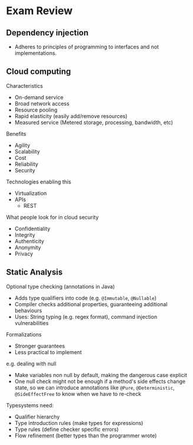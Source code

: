 # Exam Review

## Dependency injection
- Adheres to principles of programming to interfaces and not implementations.

## Cloud computing
Characteristics
- On-demand service
- Broad network access
- Resource pooling
- Rapid elasticity (easily add/remove resources)
- Measured service (Metered storage, processing, bandwidth, etc)

Benefits
- Agility
- Scalability
- Cost
- Reliability
- Security

Technologies enabling this
- Virtualization
- APIs
  - REST

What people look for in cloud security
- Confidentiality
- Integrity
- Authenticity
- Anonymity
- Privacy

## Static Analysis
Optional type checking (annotations in Java)
- Adds type qualifiers into code (e.g. `@Immutable`, `@Nullable`)
- Compiler checks additional properties, guaranteeing additional behaviours
- Uses: String typing (e.g. regex format), command injection vulnerabilities

Formalizations
- Stronger guarantees
- Less practical to implement

e.g. dealing with null
- Make variables non null by default, making the dangerous case explicit
- One null check might not be enough if a method's side effects change state, so we can introduce annotations like `@Pure`, `@Deterministic`, `@SideEffectFree` to know when we have to re-check

Typesystems need:
- Qualifier hierarchy
- Type introduction rules (make types for expressions)
- Type rules (define checker specific errors)
- Flow refinement (better types than the programmer wrote)
